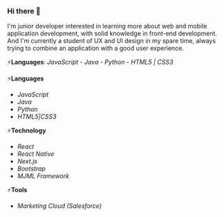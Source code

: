 ### Hi there 👋

I'm junior developer interested in learning more about web and mobile application development, with solid knowledge in front-end development. And I'm currently a student of UX and UI design in my spare time, always trying to combine an application with a good user experience.

⚡<b>Languages</b>: <i>JavaScript</i> - <i>Java</i> - <i>Python</i> - <i>HTML5 | CSS3</i>

⚡<b>Languages</b> 
  - <i>JavaScript</i>
  - <i>Java</i>
  - <i>Python</i>
  - <i>HTML5|CSS3</i>
  
⚡<b>Technology</b> 
  - <i>React</i>
  - <i>React Native</i>
  - <i>Next.js</i>
  - <i>Bootstrap</i>
  - <i>MJML Framework</i>
  
⚡<b>Tools</b> 
  - <i>Marketing Cloud (Salesforce)</i>
  
  
<!--
**douglasrodrigwes/douglasrodrigwes** is a ✨ _special_ ✨ repository because its `README.md` (this file) appears on your GitHub profile.

Here are some ideas to get you started:

- 🔭 I’m currently working on ...
- 🌱 I’m currently learning ...
- 👯 I’m looking to collaborate on ...
- 🤔 I’m looking for help with ...
- 💬 Ask me about ...
- 📫 How to reach me: ...
- 😄 Pronouns: ...
- ⚡ Fun fact: ...
-->
